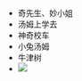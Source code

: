 - 奇先生、妙小姐
- 汤姆上学去
- 神奇校车
- 小兔汤姆
- 牛津树
- ![](https://image.harryrou.wiki/2024-11-04-WechatIMG4207.jpg)
